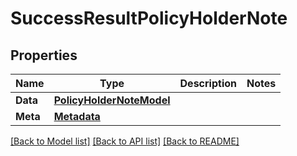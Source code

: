 # SuccessResultPolicyHolderNote

## Properties

Name | Type | Description | Notes
------------ | ------------- | ------------- | -------------
**Data** | [**PolicyHolderNoteModel**](PolicyHolderNoteModel.md) |  | 
**Meta** | [**Metadata**](Metadata.md) |  | 

[[Back to Model list]](../README.md#documentation-for-models) [[Back to API list]](../README.md#documentation-for-api-endpoints) [[Back to README]](../README.md)


